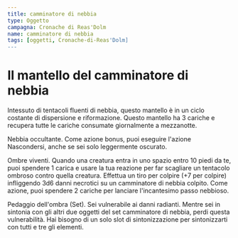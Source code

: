 ```yaml
---
title: camminatore di nebbia
type: Oggetto
campagna: Cronache di Reas'Dolm
name: camminatore di nebbia
tags: [oggetti, Cronache-di-Reas'Dolm]
---
```


# Il mantello del camminatore di nebbia

Intessuto di tentacoli fluenti di nebbia, questo mantello è in un ciclo costante di dispersione e riformazione. Questo mantello ha 3 cariche e recupera tutte le cariche consumate giornalmente a mezzanotte. 

Nebbia occultante. Come azione bonus, puoi eseguire l'azione Nascondersi, anche se sei solo leggermente oscurato. 

Ombre viventi. Quando una creatura entra in uno spazio entro 10 piedi da te, puoi spendere 1 carica e usare la tua reazione per far scagliare un tentacolo ombroso contro quella creatura. Effettua un tiro per colpire (+7 per colpire) infliggendo 3d6 danni necrotici su un camminatore di nebbia colpito. Come azione, puoi spendere 2 cariche per lanciare l'incantesimo passo nebbioso. 

Pedaggio dell'ombra (Set). Sei vulnerabile ai danni radianti. Mentre sei in sintonia con gli altri due oggetti del set camminatore di nebbia, perdi questa vulnerabilità. Hai bisogno di un solo slot di sintonizzazione per sintonizzarti con tutti e tre gli elementi.